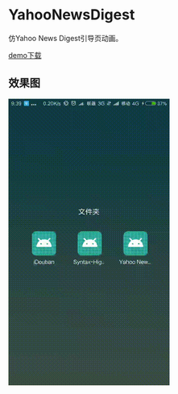 # YahooNewsDigest

仿Yahoo News Digest引导页动画。

[demo下载](https://github.com/skywalker0507/YahooNewsDigest/releases/download/v1.0.0/app-debug.apk)



## 效果图

![demo](./demo.gif)